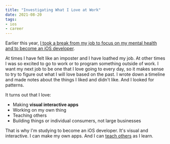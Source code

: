 ```yaml
---
title: "Investigating What I Love at Work"
date: 2021-08-20
tags:
- ios
- career
---
```


Earlier this year, [I took a break from my job to focus on my mental health and to become an iOS developer](https://adam.garrett-harris.com/2021-08-16-learning-ios-development/).

At times I have felt like an imposter and I have loathed my job. At other times I was so excited to go to work or to program something outside of work. I want my next job to be one that I love going to every day, so it makes sense to try to figure out what I will love based on the past. I wrote down a timeline and made notes about the things I liked and didn't like. And I looked for patterns.

It turns out that I love:

- Making **visual interactive apps**
- Working on my own thing
- Teaching others
- Building things or individual consumers, not large businesses

That is why I'm studying to become an iOS developer. It's visual and interactive. I can make my own apps. And I can [teach others](https://adam.garrett-harris.com/2021-08-21-providing-access-to-directories-in-ios-with-bookmarks/) as I learn.